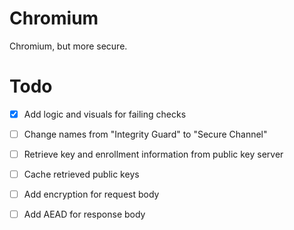 # Chromium

Chromium, but more secure.

# Todo

- [x] Add logic and visuals for failing checks
- [ ] Change names from "Integrity Guard" to "Secure Channel"
- [ ] Retrieve key and enrollment information from public key server
- [ ] Cache retrieved public keys
- [ ] Add encryption for request body
- [ ] Add AEAD for response body

